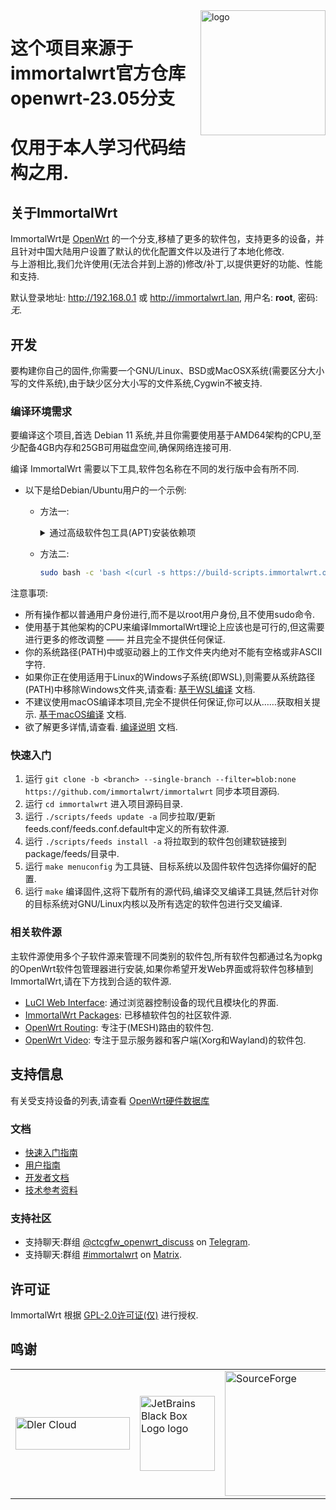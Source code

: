<img src="https://avatars.githubusercontent.com/u/53193414?s=200&v=4" alt="logo" width="200" height="200" align="right">

# 这个项目来源于immortalwrt官方仓库openwrt-23.05分支
# 仅用于本人学习代码结构之用.

## 关于ImmortalWrt

ImmortalWrt是 [OpenWrt](https://openwrt.org) 的一个分支,移植了更多的软件包，支持更多的设备，并且针对中国大陆用户设置了默认的优化配置文件以及进行了本地化修改.<br/>
与上游相比,我们允许使用(无法合并到上游的)修改/补丁,以提供更好的功能、性能和支持.

默认登录地址: http://192.168.0.1 或 http://immortalwrt.lan, 用户名: __root__, 密码: _无_.

## 开发
要构建你自己的固件,你需要一个GNU/Linux、BSD或MacOSX系统(需要区分大小写的文件系统),由于缺少区分大小写的文件系统,Cygwin不被支持.<br/>

  ### 编译环境需求
  要编译这个项目,首选 Debian 11 系统,并且你需要使用基于AMD64架构的CPU,至少配备4GB内存和25GB可用磁盘空间,确保网络连接可用.

  编译 ImmortalWrt 需要以下工具,软件包名称在不同的发行版中会有所不同.

  - 以下是给Debian/Ubuntu用户的一个示例:<br/>
    - 方法一:
      <details>
        <summary>通过高级软件包工具(APT)安装依赖项</summary>

        ```bash
        sudo apt update -y
        sudo apt full-upgrade -y
        sudo apt install -y ack antlr3 asciidoc autoconf automake autopoint binutils bison build-essential \
          bzip2 ccache clang cmake cpio curl device-tree-compiler ecj fastjar flex gawk gettext gcc-multilib \
          g++-multilib git gnutls-dev gperf haveged help2man intltool lib32gcc-s1 libc6-dev-i386 libelf-dev \
          libglib2.0-dev libgmp3-dev libltdl-dev libmpc-dev libmpfr-dev libncurses-dev libpython3-dev \
          libreadline-dev libssl-dev libtool libyaml-dev libz-dev lld llvm lrzsz mkisofs msmtp nano \
          ninja-build p7zip p7zip-full patch pkgconf python3 python3-pip python3-ply python3-docutils \
          python3-pyelftools qemu-utils re2c rsync scons squashfs-tools subversion swig texinfo uglifyjs \
          upx-ucl unzip vim wget xmlto xxd zlib1g-dev
        ```
      </details>
    - 方法二:
      ```bash
      sudo bash -c 'bash <(curl -s https://build-scripts.immortalwrt.org/init_build_environment.sh)'
      ```

  注意事项:
  - 所有操作都以普通用户身份进行,而不是以root用户身份,且不使用sudo命令.
  - 使用基于其他架构的CPU来编译ImmortalWrt理论上应该也是可行的,但这需要进行更多的修改调整 —— 并且完全不提供任何保证.
  - 你的系统路径(PATH)中或驱动器上的工作文件夹内绝对不能有空格或非ASCII字符.
  - 如果你正在使用适用于Linux的Windows子系统(即WSL),则需要从系统路径(PATH)中移除Windows文件夹,请查看: [基于WSL编译](https://openwrt.org/docs/guide-developer/build-system/wsl) 文档.
  - 不建议使用macOS编译本项目,完全不提供任何保证,你可以从……获取相关提示. [基于macOS编译](https://openwrt.org/docs/guide-developer/build-system/buildroot.exigence.macosx) 文档.
  - 欲了解更多详情,请查看. [编译说明](https://openwrt.org/docs/guide-developer/build-system/install-buildsystem) 文档.

  ### 快速入门
  1. 运行 `git clone -b <branch> --single-branch --filter=blob:none https://github.com/immortalwrt/immortalwrt` 同步本项目源码.
  2. 运行 `cd immortalwrt` 进入项目源码目录.
  3. 运行 `./scripts/feeds update -a` 同步拉取/更新feeds.conf/feeds.conf.default中定义的所有软件源.
  4. 运行 `./scripts/feeds install -a` 将拉取到的软件包创建软链接到package/feeds/目录中.
  5. 运行 `make menuconfig` 为工具链、目标系统以及固件软件包选择你偏好的配置.
  6. 运行 `make` 编译固件,这将下载所有的源代码,编译交叉编译工具链,然后针对你的目标系统对GNU/Linux内核以及所有选定的软件包进行交叉编译.

  ### 相关软件源
  主软件源使用多个子软件源来管理不同类别的软件包,所有软件包都通过名为opkg的OpenWrt软件包管理器进行安装,如果你希望开发Web界面或将软件包移植到ImmortalWrt,请在下方找到合适的软件源.
  - [LuCI Web Interface](https://github.com/immortalwrt/luci): 通过浏览器控制设备的现代且模块化的界面.
  - [ImmortalWrt Packages](https://github.com/immortalwrt/packages): 已移植软件包的社区软件源.
  - [OpenWrt Routing](https://github.com/openwrt/routing): 专注于(MESH)路由的软件包.
  - [OpenWrt Video](https://github.com/openwrt/video): 专注于显示服务器和客户端(Xorg和Wayland)的软件包.

## 支持信息
有关受支持设备的列表,请查看 [OpenWrt硬件数据库](https://openwrt.org/supported_devices)
  ### 文档
  - [快速入门指南](https://openwrt.org/docs/guide-quick-start/start)
  - [用户指南](https://openwrt.org/docs/guide-user/start)
  - [开发者文档](https://openwrt.org/docs/guide-developer/start)
  - [技术参考资料](https://openwrt.org/docs/techref/start)

  ### 支持社区
  - 支持聊天:群组 [@ctcgfw_openwrt_discuss](https://t.me/ctcgfw_openwrt_discuss) on [Telegram](https://telegram.org/).
  - 支持聊天:群组 [#immortalwrt](https://matrix.to/#/#immortalwrt:matrix.org) on [Matrix](https://matrix.org/).

## 许可证
ImmortalWrt 根据 [GPL-2.0许可证(仅)](https://spdx.org/licenses/GPL-2.0-only.html) 进行授权.

## 鸣谢
<table>
  <tr>
    <td><a href="https://dlercloud.com/"><img src="https://user-images.githubusercontent.com/22235437/111103249-f9ec6e00-8588-11eb-9bfc-67cc55574555.png" width="183" height="52" border="0" alt="Dler Cloud"></a></td>
    <td><a href="https://www.jetbrains.com/"><img src="https://resources.jetbrains.com/storage/products/company/brand/logos/jb_square.png" width="120" height="120" border="0" alt="JetBrains Black Box Logo logo"></a></td>
    <td><a href="https://sourceforge.net/"><img src="https://sourceforge.net/sflogo.php?type=17&group_id=3663829" alt="SourceForge" width=200></a></td>
  </tr>
</table>
